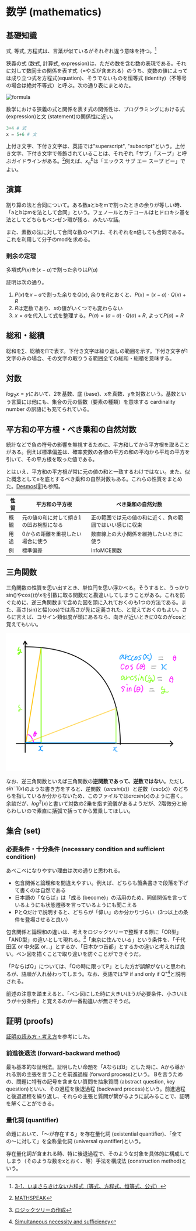 # 数学 (mathematics)

## 基礎知識

式, 等式, 方程式は、言葉が似ているがそれぞれ違う意味を持つ。[^koto_hajime__2021]
[^koto_hajime__2021]: [3-1．いまさらきけない方程式（等式、方程式、恒等式、公式）](https://note.com/koto_hajime_/n/n5337ee585c1e)

狭義の式 (数式, 計算式, expression)は、ただの数を含む数の表現である。それに対して数同士の関係を表す式（=や≦が含まれる）のうち、変数の値によっては成り立つ式を方程式(equation)、そうでないものを恒等式 (identity)（不等号の場合は絶対不等式）と呼ぶ。次の通り表にまとめた。

![formula](https://i.gyazo.com/thumb/2966/d9de9ea0f2fbc44427ced2b1cce4a2da-heic.jpg)

数学における狭義の式と関係を表す式の関係性は、プログラミングにおける式 (expression)と文 (statement)の関係性に近い。

```python
3+4 # 式
x = 5+6 # 文
```

上付き文字、下付き文字は、英語では"superscript", "subscript"という。上付き文字、下付き文字で修飾されていることは、それぞれ「サブ」「スープ」と呼ぶガイドラインがある。[^accessinghigherground_2013]例えば、$x_a^b$は「エックス サブ エー スープ ビー」でよい。
[^accessinghigherground_2013]: [MATHSPEAK](https://accessinghigherground.org/handouts2013/HTCTU%20Alt%20Format%20Manuals/Math%20Accommodations/07%20MATHSPEAK.pdf)

## 演算

割り算の法と合同について。ある数aとbをmで割ったときの余りが等しい時、「aとbはmを法として合同」という。フェノールとカテコールはヒドロキシ基を法としてどちらもベンゼン環が残る、みたいな話。

<!-- フェノールとカテコールの図 -->

また、素数の法に対して合同な数のペアは、それぞれをn倍しても合同である。これを利用して分子のmodを求める。

<!-- 必要になったら理解して記載する -->

### 剰余の定理

多項式$P(x)$を$(x-a)$で割った余りは$P(a)$

証明は次の通り。

1. $P(x)$を$x-a$で割った余りを$Q(x)$, 余りを$R$とおくと、$P(x)=(x-a)\cdot Q(x)+R$
2. $R$は定数であり、$x$の値がいくつでも変わらない
3. $x=a$を代入して式を整理する。$P(a)=(a-a)\cdot Q(a)+R$, よって$P(a)=R$

## 総和・総積

総和を$\sum$、総積を$\prod$で表す。下付き文字は繰り返しの範囲を示す。下付き文字が1文字のみの場合、その文字の取りうる範囲全ての総和・総積を意味する。

## 対数

$log_2{x} = y$において、2を基数、底 (base)、xを真数、yを対数という。基数という言葉には他にも、集合の元の個数（要素の種類）を意味する cardinality number の訳語にも充てられている。

## 平方和の平方根・べき乗和の自然対数

統計などで負の符号の影響を無視するために、平方和してから平方根を取ることがある。例えば標準偏差は、確率変数の各値の平方の和の平均から平均の平方を引いて、その平方根を取った値である。

とはいえ、平方和の平方根が常に元の値の和と一致するわけではない。また、似た概念としてeを底とするべき乗和の自然対数もある。これらの性質をまとめた。[Desmos](https://www.desmos.com/3D/jyzjvofd59)[[🔐](https://www.desmos.com/3D/jyzjvofd59)]も参照。

| 性質 | 平方和の平方根                          | べき乗和の自然対数                                       |
| ---- | --------------------------------------- | -------------------------------------------------------- |
| 概観 | 元の値の和に対して傾き1の凹お椀型になる | 正の範囲では元の値の和に近く、負の範囲ではいい感じに収束 |
| 用途 | 0からの距離を重視したい場合に使う       | 数直線上の大小関係を維持したいときに使う                 |
| 例   | 標準偏差                                | InfoMCE関数                                              |

## 三角関数

三角関数の性質を思い出すとき、単位円を思い浮かべる。そうすると、うっかりsin()やcos()が$x$を引数に取る関数だと勘違いしてしまうことがある。これを防ぐために、逆三角関数まで含めた図を頭に入れておくのも1つの方法である。また、高さ(sin)と幅(cos)では高さが先に定義された、と覚えておくのもよい。さらに言えば、コサイン類似度が頭にあるなら、向きが近いときに0なのがcosと覚えてもいい。

![三角関数・逆三角関数](/images/三角関数・逆三角関数.svg)

なお、逆三角関数といえば三角関数の**逆関数であって、逆数ではない**。ただし$sin^-1(x)$のような書き方をすると、逆関数（$arcsin(x)$）と逆数（$csc(x)$）のどちらを指しているか分からないため、このファイルでは$arcsin(x)$のように書く。余談だが、$log^2(x)$と書いて対数の2乗を指す流儀があるようだが、2階微分と紛らわしいので素直に括弧で括ってから累乗してほしい。

## 集合 (set)

### 必要条件・十分条件 (necessary condition and sufficient condition)

あべこべになりやすい理由は次の通りと思われる。

- 包含関係と論理和を間違えやすい。例えば、どちらも箇条書きで段落を下げて書くのは自然である
- 日本語の「ならば」は「成る (become)」の活用のため、同値関係を言っているようにも状態遷移を言っているようにも聞こえる
- PとQだけで説明すると、どちらが「偉い」のか分かりづらい（3つ以上の条件を登場させると良い）

包含関係と論理和の違いは、考えをロジックツリーで整理する際に「OR型」「AND型」の違いとして現れる。[^ltkensyu_2017]「東京に住んでいる」という条件を、「千代田区 or 中央区 or...」とするか、「日本かつ首都」とするかの違いと考えれば良い。ベン図を描くことで取り違いを防ぐことができそうだ。
[^ltkensyu_2017]: [ロジックツリーの作成](https://www.ltkensyu.com/logicalthinking/1-4/4-1/)

「PならばQ」については、「Qの時に限ってP」とした方が誤解がないと思われるが、語順が入れ替わってしまう。なお、英語では"P if and only if Q"[^wikipedia_necessity_and_sufficiency]と説明される。
[^wikipedia_necessity_and_sufficiency]: [Simultaneous necessity and sufficiency](https://en.wikipedia.org/wiki/Necessity_and_sufficiency#Simultaneous_necessity_and_sufficiency)

前述の注意を踏まえると、「ベン図にした時に大きいほうが必要条件、小さいほうが十分条件」と覚えるのが一番勘違いが無さそうだ。

## 証明 (proofs)

[証明の読み方・考え方](https://amzn.to/3xNHJ2Q)を参考にした。

### 前進後退法 (forward-backward method)

最も基本的な証明法。証明したい命題を「AならばB」とした時に、Aから導かれる別の主張を言うことを前進過程 (forward process)という。
Bを言うための、問題に特有の記号を含まない質問を抽象質問 (abstract question, key question)といい、その過程を後退過程 (backward process)という。前進過程と後退過程を繰り返し、それらの主張と質問が繋がるように試みることで、証明を解くことができる。

### 量化詞 (quantifier)

命題において、「〜が存在する」を存在量化詞 (existential quantifier)、「全ての〜に対して」を全称量化詞 (universal quantifier)という。

存在量化詞が含まれる時、特に後退過程で、そのような対象を具体的に構成してしまう（そのような数をxとおく、等）手法を構成法 (construction method)という。
